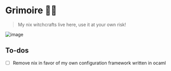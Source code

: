 # Grimoire 🧙‍♀️

> My nix witchcrafts live here, use it at your own risk!

![image](https://github.com/cherryramatisdev/grimoire/assets/86631177/c9b26e87-1435-48a8-a849-60010dfb6c0f)

## To-dos

- [ ] Remove nix in favor of my own configuration framework written in ocaml

